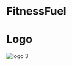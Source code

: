 # FitnessFuel

# Logo
![logo 3](https://github.com/VivekTomar03/FitnessFuel/assets/106812942/7771a3f0-4138-4ca9-b511-e480c5a25934)

